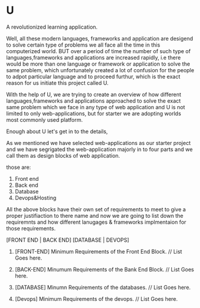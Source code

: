 # U
A revolutionized learning application.

Well, all these modern languages, frameworks and application are desigend to solve certain type of problems we all face all the time in this computerized world. BUT over a period of time the number of such type of languages,frameworks and applications are increased rapidly, i.e there would be more than one language or framework or application to solve the same problem, which unfortunately created a lot of confusion for the people to adpot particular language and to proceed furthur, which is the exact reason for us initiate this project called U.

With the help of U, we are trying to create an overview of how different languages,frameworks and applications approached to solve the exact same problem which we face in any type of web application and U is not limited to only web-applications, but for starter we are adopting worlds most commonly used platform.

Enough about U let's get in to the details,

As we mentioned we have selected web-applications as our starter project and we have segrigated the web-application majorly in to four parts and we call them as design blocks of web application.

those are:
  1. Front end
  2. Back end
  3. Database
  4. Devops&Hosting
  
All the above blocks have their own set of requirements to meet to give a proper justifiaction to there name and now we are going to list down the requiremnts and how different lanugages & frameworks implmentaion for those requirements.

[FRONT END | BACK END]
[DATABASE | DEVOPS]

1. [FRONT-END] Minimum Requirements of the Front End Block.
  // List Goes here.
 
2. [BACK-END] Minumum Requirements of the Bank End Block.
  // List Goes here.

3. [DATABASE] Minumn Requirements of the databases.
 // List Goes here.
 
4. [Devops] Minimum Requirements of the devops.
 // List Goes here.
 
